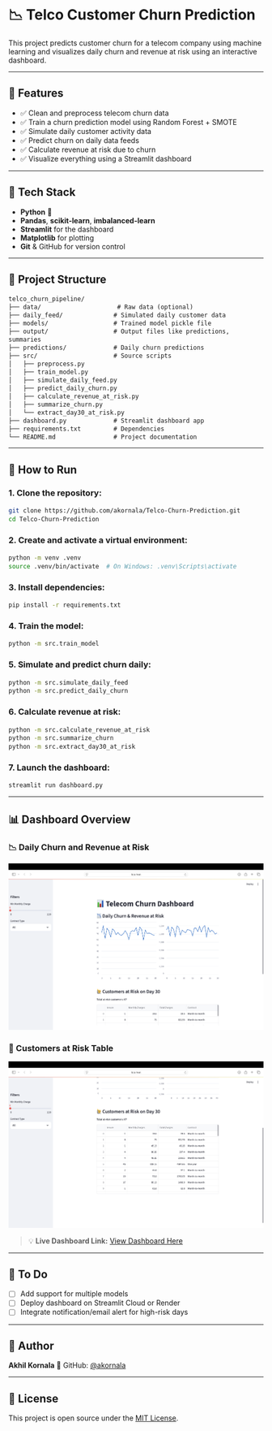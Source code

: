 # 📉 Telco Customer Churn Prediction

This project predicts customer churn for a telecom company using machine learning and visualizes daily churn and revenue at risk using an interactive dashboard.

---

## 🚀 Features

- ✅ Clean and preprocess telecom churn data  
- ✅ Train a churn prediction model using Random Forest + SMOTE  
- ✅ Simulate daily customer activity data  
- ✅ Predict churn on daily data feeds  
- ✅ Calculate revenue at risk due to churn  
- ✅ Visualize everything using a Streamlit dashboard  

---

## 🧰 Tech Stack

- **Python** 🐍  
- **Pandas**, **scikit-learn**, **imbalanced-learn**  
- **Streamlit** for the dashboard  
- **Matplotlib** for plotting  
- **Git** & GitHub for version control  

---

## 📁 Project Structure


```
telco_churn_pipeline/
├── data/                     # Raw data (optional)
├── daily_feed/              # Simulated daily customer data
├── models/                  # Trained model pickle file
├── output/                  # Output files like predictions, summaries
├── predictions/             # Daily churn predictions
├── src/                     # Source scripts
│   ├── preprocess.py
│   ├── train_model.py
│   ├── simulate_daily_feed.py
│   ├── predict_daily_churn.py
│   ├── calculate_revenue_at_risk.py
│   ├── summarize_churn.py
│   └── extract_day30_at_risk.py
├── dashboard.py             # Streamlit dashboard app
├── requirements.txt         # Dependencies
└── README.md                # Project documentation
```

---

## 🧪 How to Run

### 1. Clone the repository:
```bash
git clone https://github.com/akornala/Telco-Churn-Prediction.git
cd Telco-Churn-Prediction
````

### 2. Create and activate a virtual environment:

```bash
python -m venv .venv
source .venv/bin/activate  # On Windows: .venv\Scripts\activate
```

### 3. Install dependencies:

```bash
pip install -r requirements.txt
```

### 4. Train the model:

```bash
python -m src.train_model
```

### 5. Simulate and predict churn daily:

```bash
python -m src.simulate_daily_feed
python -m src.predict_daily_churn
```

### 6. Calculate revenue at risk:

```bash
python -m src.calculate_revenue_at_risk
python -m src.summarize_churn
python -m src.extract_day30_at_risk
```

### 7. Launch the dashboard:

```bash
streamlit run dashboard.py
```

---

## 📊 Dashboard Overview

### 📉 Daily Churn and Revenue at Risk

<img src="https://raw.githubusercontent.com/akornala/Telco-Churn-Prediction/main/assets/dashboard_overview.png" width="800"/>

### 👥 Customers at Risk Table

<img src="https://raw.githubusercontent.com/akornala/Telco-Churn-Prediction/main/assets/customers_at_risk_table.png" width="800"/>

> 💡 **Live Dashboard Link:** [View Dashboard Here](https://telco-churn-prediction-azjinmnq9dbjndgupnb2yq.streamlit.app/)

---

## 📌 To Do

* [ ] Add support for multiple models
* [ ] Deploy dashboard on Streamlit Cloud or Render
* [ ] Integrate notification/email alert for high-risk days

---

## 👤 Author

**Akhil Kornala**
🔗 GitHub: [@akornala](https://github.com/akornala)

---

## 📄 License

This project is open source under the [MIT License](LICENSE).


